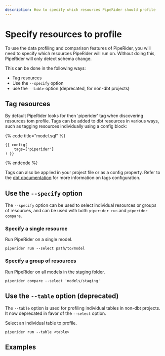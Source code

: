 ```yaml
---
description: How to specify which resources PipeRider should profile
---
```


# Specify resources to profile

To use the data profiling and comparison features of PipeRider, you will need to specify which resources PipeRider will run on. Without doing this, PipeRider will only detect schema change.

This can be done in the following ways:

* Tag resources
* Use the `--specify` option
* use the `--table` option (deprecated, for non-dbt projects)

## Tag resources

By default PipeRider looks for then 'piperider' tag when discovering resources tom profile. Tags can be added to dbt resources in various ways, such as tagging resources individually using a config block:

{% code title="model.sql" %}
```
{{ config(
    tags=['piperider']
) }}
```
{% endcode %}

Tags can also be applied in your project file or as a config property. Refer to the [dbt documentation](https://docs.getdbt.com/reference/resource-configs/tags) for more information on tags configuration.

## Use the `--specify` option

The `--specify` option can be used to select individual resources or groups of resources, and can be used with both `piperider run` and `piperider compare`.&#x20;

### Specify a single resource  &#x20;

Run PipeRider on a single model.&#x20;

```
piperider run --select path/to/model
```

### Specify a group of resources

Run PipeRider on all models in the staging folder.

```
piperider compare --select 'models/staging'
```

## Use the `--table` option (deprecated)

The `--table` option is used for profiling individual tables in non-dbt projects. It now deprecated in favor of the `--select` option.

Select an individual table to profile.

```
piperider run --table <table>
```

## Examples



